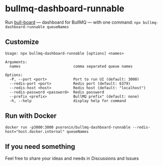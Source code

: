 # bullmq-dashboard-runnable

Run [bull-board](https://github.com/felixmosh/bull-board) — dashboard for BullMQ — with one command: `npx bullmq-dashboard-runnable queueNames`

## Customize

```
Usage: npx bullmq-dashboard-runnable [options] <names>

Arguments:
  names                        comma separated queue names

Options:
  -P, --port <port>            Port to run UI (default: 3000)
  --redis-port <port>          Redis port (default: 6379)
  --redis-host <host>          Redis host (default: "localhost")
  --redis-password <password>  Redis password
  --prefix <prefix>            BullMQ prefix" (default: none)
  -h, --help                   display help for command
```

## Run with Docker

`docker run -p3000:3000 pvoronin/bullmq-dashboard-runnable --redis-host="host.docker.internal" queueNames`

## If you need something

Feel free to share your ideas and needs in Discussions and Issues

